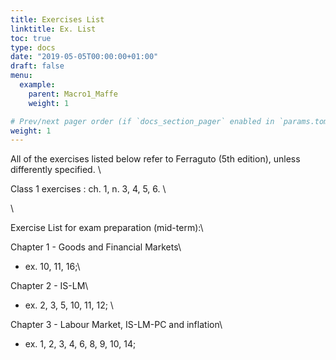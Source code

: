 ```yaml
---
title: Exercises List
linktitle: Ex. List
toc: true
type: docs
date: "2019-05-05T00:00:00+01:00"
draft: false
menu:
  example:
    parent: Macro1_Maffe
    weight: 1

# Prev/next pager order (if `docs_section_pager` enabled in `params.toml`)
weight: 1
---
```

All of the exercises listed below refer to Ferraguto (5th edition), unless differently specified. \

Class 1 exercises : ch. 1, n. 3, 4, 5, 6. \

\

Exercise List for exam preparation (mid-term):\

Chapter 1 - Goods and Financial Markets\
 - ex. 10, 11, 16;\

Chapter 2 - IS-LM\
 - ex. 2, 3, 5, 10, 11, 12; \
 
Chapter 3 - Labour Market, IS-LM-PC and inflation\
 - ex. 1, 2, 3, 4, 6, 8, 9, 10, 14;  

